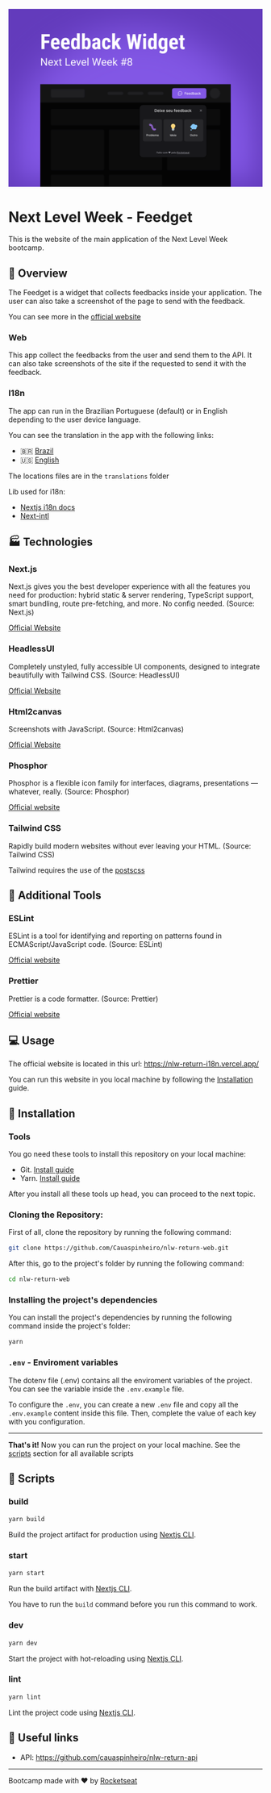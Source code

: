 ![Cover image](./.github/assets/cover.svg)

# Next Level Week - Feedget

This is the website of the main application of the Next Level Week bootcamp.

## 📄 Overview

The Feedget is a widget that collects feedbacks inside your application. The user can also take a screenshot of the page to send with the feedback. 

You can see more in the [official website](https://nlw-return-i18n.vercel.app/)

### Web

<!-- Web overview image (Running the app in en and pt) -->

This app collect the feedbacks from the user and send them to the API. It can also take screenshots of the site if the requested to send it with the feedback.

### I18n

The app can run in the Brazilian Portuguese (default) or in English depending to the user device language.

You can see the translation in the app with the following links:

- :brazil: [Brazil](https://nlw-return-i18n.vercel.app/pt-BR)
- :us: [English](https://nlw-return-i18n.vercel.app/en-US)

The locations files are in the `translations` folder

Lib used for i18n: 

- [Nextjs i18n docs](https://nextjs.org/docs/advanced-features/i18n-routing)
- [Next-intl](https://next-intl-docs.vercel.app/)

## 🏭 Technologies

### Next.js

Next.js gives you the best developer experience with all the features you need for production: hybrid static & server rendering, TypeScript support, smart bundling, route pre-fetching, and more. No config needed. (Source: Next.js)

[Official Website](https://nextjs.org/)

### HeadlessUI

Completely unstyled, fully accessible UI components, designed to integrate beautifully with Tailwind CSS. (Source: HeadlessUI)

[Official Website](https://headlessui.dev/)

### Html2canvas

Screenshots with JavaScript. (Source: Html2canvas)

[Official Website](https://html2canvas.hertzen.com/)

### Phosphor

Phosphor is a flexible icon family for interfaces, diagrams, presentations — whatever, really. (Source: Phosphor)

[Official website](https://phosphoricons.com/)

### Tailwind CSS

Rapidly build modern websites without ever leaving your HTML. (Source: Tailwind CSS)

Tailwind requires the use of the [postscss](https://postcss.org/)

## 🧪 Additional Tools

### ESLint

ESLint is a tool for identifying and reporting on patterns found in ECMAScript/JavaScript code. (Source: ESLint)

[Official website](https://github.com/eslint/eslint)

### Prettier

Prettier is a code formatter. (Source: Prettier)

[Official website](https://prettier.io)

## 💻 Usage

The official website is located in this url: https://nlw-return-i18n.vercel.app/

You can run this website in you local machine by following the [Installation](#constructionworker-installation) guide.

## :construction_worker: Installation

### Tools

You go need these tools to install this repository on your local machine:

- Git. [Install guide](https://github.com/git-guides/install-git)
- Yarn. [Install guide](https://classic.yarnpkg.com/lang/en/docs/install/#debian-stable)

After you install all these tools up head, you can proceed to the next topic.

### Cloning the Repository:

First of all, clone the repository by running the following command:

```bash
git clone https://github.com/Cauaspinheiro/nlw-return-web.git
```

After this, go to the project's folder by running the following command:

```bash
cd nlw-return-web
```

### Installing the project's dependencies

You can install the project's dependencies by running the following command inside the project's folder:

```bash
yarn
```

### `.env` - Enviroment variables

The dotenv file (.env) contains all the enviroment variables of the project. You can see the variable inside the `.env.example` file.

To configure the `.env`, you can create a new `.env` file and copy all the `.env.example` content inside this file. Then, complete the value of each key with you configuration.

---

**That's it!** Now you can run the project on your local machine. See the [scripts](#scripts) section for all available scripts

## 🏃 Scripts

### build

```bash
yarn build
```

Build the project artifact for production using [Nextjs CLI](https://nextjs.org/docs/api-reference/cli).

### start

```bash
yarn start
```

Run the build artifact with [Nextjs CLI](https://nextjs.org/docs/api-reference/cli).

You have to run the `build` command before you run this command to work.

### dev

```bash
yarn dev
```

Start the project with hot-reloading using [Nextjs CLI](https://nextjs.org/docs/api-reference/cli).

### lint

```bash
yarn lint
```

Lint the project code using [Nextjs CLI](https://nextjs.org/docs/api-reference/cli).

## 🔗 Useful links

- API: https://github.com/cauaspinheiro/nlw-return-api

---

Bootcamp made with ❤️ by [Rocketseat](https://rocketseat.com.br)